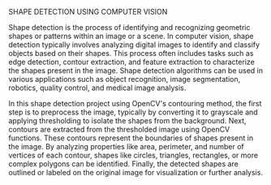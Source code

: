 SHAPE DETECTION USING COMPUTER VISION

Shape detection is the process of identifying and recognizing geometric shapes or patterns within an image or a scene. In computer vision, shape detection typically involves analyzing digital images to identify and classify objects based on their shapes. This process often includes tasks such as edge detection, contour extraction, and feature extraction to characterize the shapes present in the image. Shape detection algorithms can be used in various applications such as object recognition, image segmentation, robotics, quality control, and medical image analysis.

In this shape detection project using OpenCV's contouring method, the first step is to preprocess the image, typically by converting it to grayscale and applying thresholding to isolate the shapes from the background. Next, contours are extracted from the thresholded image using OpenCV functions. These contours represent the boundaries of shapes present in the image. By analyzing properties like area, perimeter, and number of vertices of each contour, shapes like circles, triangles, rectangles, or more complex polygons can be identified. Finally, the detected shapes are outlined or labeled on the original image for visualization or further analysis.
